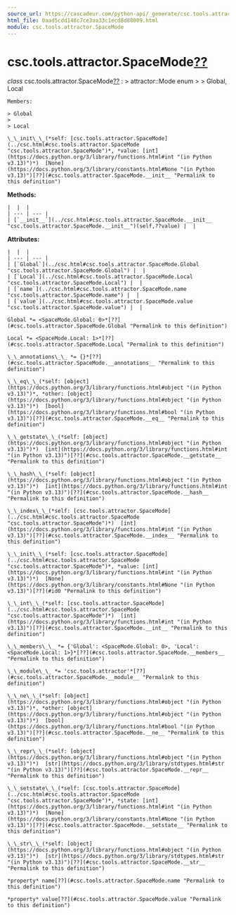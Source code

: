 ```yaml
---
source_url: https://cascadeur.com/python-api/_generate/csc.tools.attractor.SpaceMode.html
html_file: 0aad5cdd148c7ce3aa33c1ecd8d88009.html
module: csc.tools.attractor.SpaceMode
---
```


# csc.tools.attractor.SpaceMode[??](#csc-tools-attractor-spacemode "Permalink to this heading")

*class* csc.tools.attractor.SpaceMode[??](#csc.tools.attractor.SpaceMode "Permalink to this definition")
:   > attractor::Mode enum
    >
    > Global, Local

    Members:

    > Global
    >
    > Local

    \_\_init\_\_(*self: [csc.tools.attractor.SpaceMode](../csc.html#csc.tools.attractor.SpaceMode "csc.tools.attractor.SpaceMode")*, *value: [int](https://docs.python.org/3/library/functions.html#int "(in Python v3.13)")*)  [None](https://docs.python.org/3/library/constants.html#None "(in Python v3.13)")[??](#csc.tools.attractor.SpaceMode.__init__ "Permalink to this definition")

    
**Methods:**

    |  |  |
    | --- | --- |
    | [`__init__`](../csc.html#csc.tools.attractor.SpaceMode.__init__ "csc.tools.attractor.SpaceMode.__init__")(self,??value) |  |

    
**Attributes:**

    |  |  |
    | --- | --- |
    | [`Global`](../csc.html#csc.tools.attractor.SpaceMode.Global "csc.tools.attractor.SpaceMode.Global") |  |
    | [`Local`](../csc.html#csc.tools.attractor.SpaceMode.Local "csc.tools.attractor.SpaceMode.Local") |  |
    | [`name`](../csc.html#csc.tools.attractor.SpaceMode.name "csc.tools.attractor.SpaceMode.name") |  |
    | [`value`](../csc.html#csc.tools.attractor.SpaceMode.value "csc.tools.attractor.SpaceMode.value") |  |

    Global *= <SpaceMode.Global: 0>*[??](#csc.tools.attractor.SpaceMode.Global "Permalink to this definition")

    Local *= <SpaceMode.Local: 1>*[??](#csc.tools.attractor.SpaceMode.Local "Permalink to this definition")

    \_\_annotations\_\_ *= {}*[??](#csc.tools.attractor.SpaceMode.__annotations__ "Permalink to this definition")

    \_\_eq\_\_(*self: [object](https://docs.python.org/3/library/functions.html#object "(in Python v3.13)")*, *other: [object](https://docs.python.org/3/library/functions.html#object "(in Python v3.13)")*)  [bool](https://docs.python.org/3/library/functions.html#bool "(in Python v3.13)")[??](#csc.tools.attractor.SpaceMode.__eq__ "Permalink to this definition")

    \_\_getstate\_\_(*self: [object](https://docs.python.org/3/library/functions.html#object "(in Python v3.13)")*)  [int](https://docs.python.org/3/library/functions.html#int "(in Python v3.13)")[??](#csc.tools.attractor.SpaceMode.__getstate__ "Permalink to this definition")

    \_\_hash\_\_(*self: [object](https://docs.python.org/3/library/functions.html#object "(in Python v3.13)")*)  [int](https://docs.python.org/3/library/functions.html#int "(in Python v3.13)")[??](#csc.tools.attractor.SpaceMode.__hash__ "Permalink to this definition")

    \_\_index\_\_(*self: [csc.tools.attractor.SpaceMode](../csc.html#csc.tools.attractor.SpaceMode "csc.tools.attractor.SpaceMode")*)  [int](https://docs.python.org/3/library/functions.html#int "(in Python v3.13)")[??](#csc.tools.attractor.SpaceMode.__index__ "Permalink to this definition")

    \_\_init\_\_(*self: [csc.tools.attractor.SpaceMode](../csc.html#csc.tools.attractor.SpaceMode "csc.tools.attractor.SpaceMode")*, *value: [int](https://docs.python.org/3/library/functions.html#int "(in Python v3.13)")*)  [None](https://docs.python.org/3/library/constants.html#None "(in Python v3.13)")[??](#id0 "Permalink to this definition")

    \_\_int\_\_(*self: [csc.tools.attractor.SpaceMode](../csc.html#csc.tools.attractor.SpaceMode "csc.tools.attractor.SpaceMode")*)  [int](https://docs.python.org/3/library/functions.html#int "(in Python v3.13)")[??](#csc.tools.attractor.SpaceMode.__int__ "Permalink to this definition")

    \_\_members\_\_ *= {'Global': <SpaceMode.Global: 0>, 'Local': <SpaceMode.Local: 1>}*[??](#csc.tools.attractor.SpaceMode.__members__ "Permalink to this definition")

    \_\_module\_\_ *= 'csc.tools.attractor'*[??](#csc.tools.attractor.SpaceMode.__module__ "Permalink to this definition")

    \_\_ne\_\_(*self: [object](https://docs.python.org/3/library/functions.html#object "(in Python v3.13)")*, *other: [object](https://docs.python.org/3/library/functions.html#object "(in Python v3.13)")*)  [bool](https://docs.python.org/3/library/functions.html#bool "(in Python v3.13)")[??](#csc.tools.attractor.SpaceMode.__ne__ "Permalink to this definition")

    \_\_repr\_\_(*self: [object](https://docs.python.org/3/library/functions.html#object "(in Python v3.13)")*)  [str](https://docs.python.org/3/library/stdtypes.html#str "(in Python v3.13)")[??](#csc.tools.attractor.SpaceMode.__repr__ "Permalink to this definition")

    \_\_setstate\_\_(*self: [csc.tools.attractor.SpaceMode](../csc.html#csc.tools.attractor.SpaceMode "csc.tools.attractor.SpaceMode")*, *state: [int](https://docs.python.org/3/library/functions.html#int "(in Python v3.13)")*)  [None](https://docs.python.org/3/library/constants.html#None "(in Python v3.13)")[??](#csc.tools.attractor.SpaceMode.__setstate__ "Permalink to this definition")

    \_\_str\_\_(*self: [object](https://docs.python.org/3/library/functions.html#object "(in Python v3.13)")*)  [str](https://docs.python.org/3/library/stdtypes.html#str "(in Python v3.13)")[??](#csc.tools.attractor.SpaceMode.__str__ "Permalink to this definition")

    *property* name[??](#csc.tools.attractor.SpaceMode.name "Permalink to this definition")

    *property* value[??](#csc.tools.attractor.SpaceMode.value "Permalink to this definition")